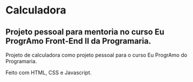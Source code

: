 # Calculadora

## Projeto pessoal para mentoria no curso Eu ProgrAmo Front-End II da Programaria.
Projeto de calculadora como projeto pessoal para o curso Eu ProgrAmo do Programaria.

Feito com HTML, CSS e Javascript.
